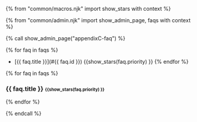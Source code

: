 {% from "common/macros.njk" import  show_stars with context %}

{% from "common/admin.njk" import show_admin_page, faqs with context %}

{% call show_admin_page("appendixC-faq") %}
<div id="main">

{% for faq in faqs %}
* [{{ faq.title }}](#{{ faq.id }}) {{show_stars(faq.priority) }}
{% endfor %}

{% for faq in faqs %} 
<div id="{{ faq.id }}">

### {{ faq.title }} <small><small>{{show_stars(faq.priority) }}</small></small>

<div class="indented">
<include src="faq.mbdf#{{ faq.id }}" />
</div>

</div>
{% endfor %}

</div>

{% endcall %}